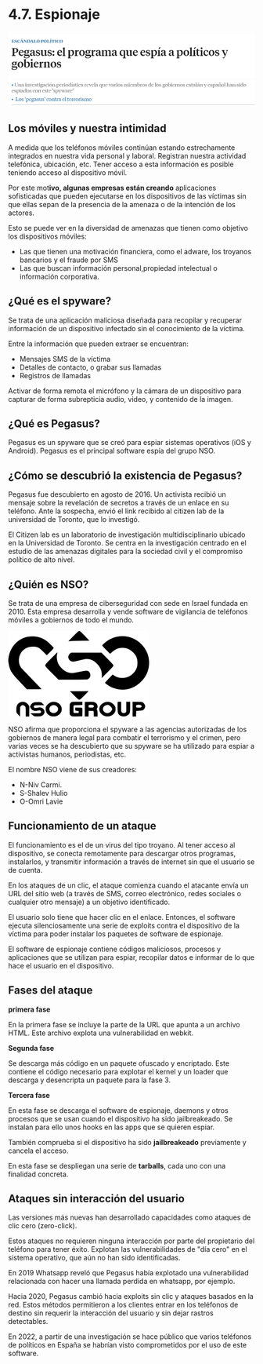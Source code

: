 # 4.7. Espionaje

![](img/2022-11-28-19-46-10.png)

## Los móviles y nuestra intimidad

A medida que los teléfonos móviles continúan estando estrechamente integrados en nuestra vida personal y laboral. Registran nuestra actividad telefónica, ubicación, etc. Tener acceso a esta información es posible teniendo acceso al dispositivo móvil.

Por este mot**ivo, algunas empresas están creando** aplicaciones sofisticadas que pueden ejecutarse en los dispositivos de las víctimas sin que ellas sepan de la presencia de la amenaza o de la intención de los actores.

Esto se puede ver en la diversidad de amenazas que tienen como objetivo los dispositivos móviles:

- Las que tienen una motivación financiera, como el adware, los troyanos bancarios y el fraude por SMS
- Las que buscan información personal,propiedad intelectual o información corporativa.


## ¿Qué es el spyware?

Se trata de una aplicación maliciosa diseñada para recopilar y recuperar información de un dispositivo infectado sin el conocimiento de la víctima.

Entre la información que pueden extraer se encuentran:
- Mensajes SMS de la víctima
- Detalles de contacto, o grabar sus llamadas
- Registros de llamadas

Activar de forma remota el micrófono y la cámara de un dispositivo para capturar de forma subrepticia audio, video, y contenido de la imagen.

## ¿Qué es Pegasus?

Pegasus es un spyware que se creó para espiar sistemas operativos (iOS y Android). Pegasus es el principal software espía del grupo NSO.

## ¿Cómo se descubrió la existencia de Pegasus?

Pegasus fue descubierto en agosto de 2016. Un activista recibió un mensaje sobre la revelación de secretos a través de un enlace en su teléfono. Ante la sospecha, envió el link recibido al citizen lab de la universidad de Toronto, que lo investigó.

El Citizen lab es un laboratorio de investigación multidisciplinario ubicado en la Universidad de Toronto. Se centra en la investigación centrado en el estudio de las amenazas digitales para la sociedad civil y el compromiso político de alto nivel.

## ¿Quién es NSO?

Se trata de una empresa de ciberseguridad con sede en Israel fundada en 2010. Esta empresa desarrolla y vende software de vigilancia de teléfonos móviles a gobiernos de todo el mundo.

![](img/2022-11-28-19-47-34.png)

NSO afirma que proporciona el spyware a las agencias autorizadas de los gobiernos de manera legal para combatir el terrorismo y el crimen, pero varias veces se ha descubierto que su spyware se ha utilizado para espiar a activistas humanos, periodistas, etc.

El nombre NSO viene de sus creadores:

- N-Niv Carmi.
- S-Shalev Hulio
- O-Omri Lavie

## Funcionamiento de un ataque

El funcionamiento es el de un virus del tipo troyano. Al tener acceso al dispositivo, se conecta remotamente para descargar otros programas, instalarlos, y transmitir información a través de internet sin que el usuario se de cuenta.

En los ataques de un clic, el ataque comienza cuando el atacante envía un URL del sitio web (a través de SMS, correo electrónico, redes sociales o cualquier otro mensaje) a un objetivo identificado.

El usuario solo tiene que hacer clic en el enlace. Entonces, el software ejecuta silenciosamente una serie de exploits contra el dispositivo de la víctima para poder instalar los paquetes de software de espionaje.

El software de espionaje contiene códigos maliciosos, procesos y aplicaciones que se utilizan para espiar, recopilar datos e informar de lo que hace el usuario en el dispositivo.

## Fases del ataque

**primera fase**

En la primera fase se incluye la parte de la URL que apunta a un archivo HTML. Este archivo explota una vulnerabilidad en webkit.

**Segunda fase**

Se descarga más código en un paquete ofuscado y encriptado. Este contiene el código necesario para explotar el kernel y un loader que descarga y desencripta un paquete para la fase 3.

**Tercera fase**

En esta fase se descarga el software de espionaje, daemons y otros procesos que se usan cuando el dispositivo ha sido jailbreakeado. Se instalan para ello unos hooks en las apps que se quieren espiar.

También comprueba si el dispositivo ha sido **jailbreakeado** previamente y cancela el acceso.

En esta fase se despliegan una serie de **tarballs**, cada uno con una finalidad concreta.

## Ataques sin interacción del usuario

Las versiones más nuevas han desarrollado capacidades como ataques de clic cero (zero-click).

Estos ataques no requieren ninguna interacción por parte del propietario del teléfono para tener éxito. Explotan las vulnerabilidades de "día cero" en el sistema operativo, que aún no han sido identificadas.

En 2019 Whatsapp reveló que Pegasus había explotado una vulnerabilidad relacionada con hacer una llamada perdida en whatsapp, por ejemplo.

Hacia 2020, Pegasus cambió hacia exploits sin clic y ataques basados en la red. Estos métodos permitieron a los clientes entrar en los teléfonos de destino sin requerir la interacción del usuario y sin dejar rastros detectables.

En 2022, a partir de una investigación se hace público que varios teléfonos de políticos en España se habrían visto comprometidos por el uso de este software.

